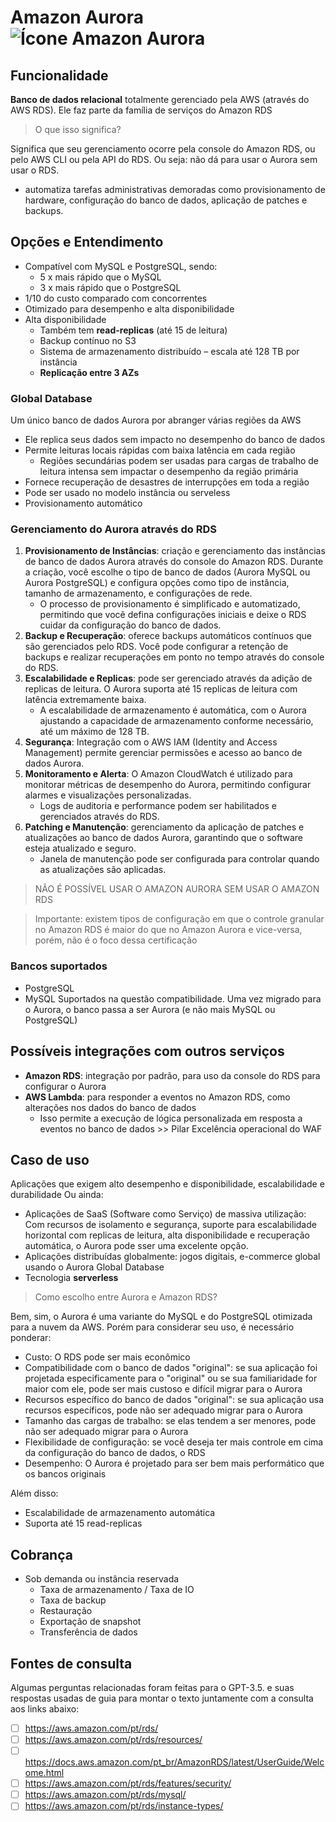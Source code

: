 # Amazon Aurora![Ícone Amazon Aurora](https://icon.icepanel.io/AWS/svg/Database/Aurora.svg)
 
## Funcionalidade  
**Banco de dados relacional**  totalmente gerenciado pela AWS (através do AWS RDS). Ele faz parte da família de serviços do Amazon RDS
> O que isso significa?

Significa que seu gerenciamento ocorre pela console do Amazon RDS, ou pelo AWS CLI ou pela API do RDS. Ou seja: não dá para usar o Aurora sem usar o RDS.

-   automatiza tarefas administrativas demoradas como provisionamento de hardware, configuração do banco de dados, aplicação de patches e backups.

  
## Opções e Entendimento  
-   Compatível com MySQL e PostgreSQL, sendo:
    -   5 x mais rápido que o MySQL
    -   3 x mais rápido que o PostgreSQL
-   1/10 do custo comparado com concorrentes
-  Otimizado para desempenho e alta disponibilidade
-   Alta disponibilidade
    -   Também tem  **read-replicas**  (até 15 de leitura)
    -   Backup contínuo no S3
    -   Sistema de armazenamento distribuído – escala até 128 TB por instância
    -   **Replicação entre 3 AZs**

### Global Database
Um único banco de dados Aurora por abranger várias regiões da AWS
-   Ele replica seus dados sem impacto no desempenho do banco de dados
-   Permite leituras locais rápidas com baixa latência em cada região 
    -    Regiões secundárias podem ser usadas para cargas de trabalho de leitura intensa sem impactar o desempenho da região primária
-   Fornece recuperação de desastres de interrupções em toda a região
-   Pode ser usado no modelo instância ou serveless
-   Provisionamento automático

### Gerenciamento do Aurora através do RDS
1.  **Provisionamento de Instâncias**: criação e gerenciamento das instâncias de banco de dados Aurora através do console do Amazon RDS. Durante a criação, você escolhe o tipo de banco de dados (Aurora MySQL ou Aurora PostgreSQL) e configura opções como tipo de instância, tamanho de armazenamento, e configurações de rede.
	- O processo de provisionamento é simplificado e automatizado, permitindo que você defina configurações iniciais e deixe o RDS cuidar da configuração do banco de dados.
2.  **Backup e Recuperação**:  oferece backups automáticos contínuos que são gerenciados pelo RDS. Você pode configurar a retenção de backups e realizar recuperações em ponto no tempo através do console do RDS.
3.  **Escalabilidade e Replicas**: pode ser gerenciado através da  adição de replicas de leitura. O Aurora suporta até 15 replicas de leitura com latência extremamente baixa.
    -   A escalabilidade de armazenamento é automática, com o Aurora ajustando a capacidade de armazenamento conforme necessário, até um máximo de 128 TB.
4.  **Segurança**: Integração com o AWS IAM (Identity and Access Management) permite gerenciar permissões e acesso ao banco de dados Aurora.
5.  **Monitoramento e Alerta**: O Amazon CloudWatch é utilizado para monitorar métricas de desempenho do Aurora, permitindo configurar alarmes e visualizações personalizadas.
    -   Logs de auditoria e performance podem ser habilitados e gerenciados através do RDS.
6.  **Patching e Manutenção**: gerenciamento da aplicação de patches e atualizações ao banco de dados Aurora, garantindo que o software esteja atualizado e seguro.
    -   Janela de manutenção pode ser configurada para controlar quando as atualizações são aplicadas.

> NÃO É POSSÍVEL USAR O AMAZON AURORA SEM USAR O AMAZON RDS

> Importante:  existem tipos de configuração em que o controle granular no Amazon RDS é maior do que no Amazon Aurora e vice-versa, porém, não é o foco dessa certificação

### Bancos suportados
-   PostgreSQL
-   MySQL
Suportados na questão compatibilidade. Uma vez migrado para o Aurora, o banco passa a ser Aurora (e não mais MySQL ou PostgreSQL) 


## Possíveis integrações com outros serviços  
- **Amazon RDS**: integração por padrão, para uso da console do RDS para configurar o Aurora
- **AWS Lambda**: para responder a eventos no Amazon RDS, como alterações nos dados do banco de dados
	- Isso permite a execução de lógica personalizada em resposta a eventos no banco de dados >> Pilar Excelência operacional do WAF


## Caso de uso  
Aplicações que exigem alto desempenho e disponibilidade, escalabilidade e durabilidade
Ou ainda: 
-   Aplicações de SaaS (Software como Serviço) de massiva utilização: Com recursos de isolamento e segurança, suporte para escalabilidade horizontal com replicas de leitura, alta disponibilidade e recuperação automática, o Aurora pode sser uma excelente opção.
-   Aplicações distribuídas globalmente: jogos digitais, e-commerce global usando o Aurora Global Database
-   Tecnologia  **serverless**

> Como escolho entre Aurora e Amazon RDS?

Bem, sim, o Aurora é uma variante do MySQL e do PostgreSQL otimizada para a nuvem da AWS. Porém para considerar seu uso, é necessário ponderar:
 - Custo: O RDS pode ser mais econômico
 - Compatibilidade com o banco de dados "original": se sua aplicação foi projetada especificamente para o "original" ou se sua familiaridade for maior com ele, pode ser mais custoso e difícil migrar para o Aurora
 - Recursos específico do banco de dados "original": se sua aplicação usa recursos específicos, pode não ser adequado migrar para o Aurora
 - Tamanho das cargas de trabalho: se elas tendem a ser menores, pode não ser adequado migrar para o Aurora
 - Flexibilidade de configuração: se você deseja ter mais controle em cima da configuração do banco de dados, o RDS 
 - Desempenho: O Aurora é projetado para ser bem mais performático que os bancos originais

Além disso: 
 - Escalabilidade de armazenamento automática
 - Suporta até 15 read-replicas


## Cobrança  
-   Sob demanda ou instância reservada
    -   Taxa de armazenamento / Taxa de IO
    -   Taxa de backup
    -   Restauração
    -   Exportação de snapshot
    -   Transferência de dados



## Fontes de consulta
Algumas perguntas relacionadas foram feitas para o GPT-3.5. e suas respostas usadas de guia para montar o texto juntamente com a consulta aos links abaixo:
- [ ] https://aws.amazon.com/pt/rds/
- [ ] https://aws.amazon.com/pt/rds/resources/
- [ ] https://docs.aws.amazon.com/pt_br/AmazonRDS/latest/UserGuide/Welcome.html
- [ ] https://aws.amazon.com/pt/rds/features/security/
- [ ] https://aws.amazon.com/pt/rds/mysql/
- [ ] https://aws.amazon.com/pt/rds/instance-types/
